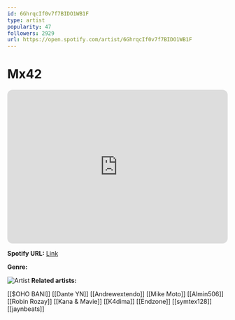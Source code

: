 ```yaml
---
id: 6GhrqcIf0v7f7BIDO1WB1F
type: artist
popularity: 47
followers: 2929
url: https://open.spotify.com/artist/6GhrqcIf0v7f7BIDO1WB1F
---
```

# Mx42

<iframe style="border-radius:12px" src="https://open.spotify.com/embed/artist/6GhrqcIf0v7f7BIDO1WB1F" width="100%" height="352" frameBorder="0" allowfullscreen="" allow="autoplay; clipboard-write; encrypted-media; fullscreen; picture-in-picture" loading="lazy"></iframe>

**Spotify URL:** [Link](https://open.spotify.com/artist/6GhrqcIf0v7f7BIDO1WB1F)

**Genre:** 

![Artist](https://i.scdn.co/image/ab6761610000e5ebc504a6554cc33347d516d785)
**Related artists:**

[[$OHO BANI]]
[[Dante YN]]
[[Andrewextendo]]
[[Mike Moto]]
[[Almin506]]
[[Robin Rozay]]
[[Kana & Mavie]]
[[K4dima]]
[[Endzone]]
[[symtex128]]
[[jaynbeats]]
